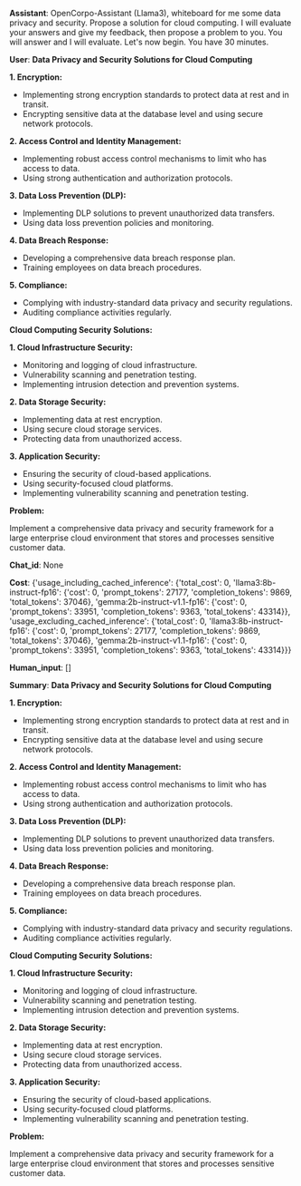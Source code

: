 **Assistant**: OpenCorpo-Assistant (Llama3), whiteboard for me some data privacy and security. Propose a solution for cloud computing. I will evaluate your answers and give my feedback, then propose a problem to you. You will answer and I will evaluate. Let's now begin. You have 30 minutes.

**User**: **Data Privacy and Security Solutions for Cloud Computing**

**1. Encryption:**
- Implementing strong encryption standards to protect data at rest and in transit.
- Encrypting sensitive data at the database level and using secure network protocols.


**2. Access Control and Identity Management:**
- Implementing robust access control mechanisms to limit who has access to data.
- Using strong authentication and authorization protocols.


**3. Data Loss Prevention (DLP):**
- Implementing DLP solutions to prevent unauthorized data transfers.
- Using data loss prevention policies and monitoring.


**4. Data Breach Response:**
- Developing a comprehensive data breach response plan.
- Training employees on data breach procedures.


**5. Compliance:**
- Complying with industry-standard data privacy and security regulations.
- Auditing compliance activities regularly.


**Cloud Computing Security Solutions:**

**1. Cloud Infrastructure Security:**
- Monitoring and logging of cloud infrastructure.
- Vulnerability scanning and penetration testing.
- Implementing intrusion detection and prevention systems.


**2. Data Storage Security:**
- Implementing data at rest encryption.
- Using secure cloud storage services.
- Protecting data from unauthorized access.


**3. Application Security:**
- Ensuring the security of cloud-based applications.
- Using security-focused cloud platforms.
- Implementing vulnerability scanning and penetration testing.


**Problem:**

Implement a comprehensive data privacy and security framework for a large enterprise cloud environment that stores and processes sensitive customer data.

**Chat_id**: None

**Cost**: {'usage_including_cached_inference': {'total_cost': 0, 'llama3:8b-instruct-fp16': {'cost': 0, 'prompt_tokens': 27177, 'completion_tokens': 9869, 'total_tokens': 37046}, 'gemma:2b-instruct-v1.1-fp16': {'cost': 0, 'prompt_tokens': 33951, 'completion_tokens': 9363, 'total_tokens': 43314}}, 'usage_excluding_cached_inference': {'total_cost': 0, 'llama3:8b-instruct-fp16': {'cost': 0, 'prompt_tokens': 27177, 'completion_tokens': 9869, 'total_tokens': 37046}, 'gemma:2b-instruct-v1.1-fp16': {'cost': 0, 'prompt_tokens': 33951, 'completion_tokens': 9363, 'total_tokens': 43314}}}

**Human_input**: []

**Summary**: **Data Privacy and Security Solutions for Cloud Computing**

**1. Encryption:**
- Implementing strong encryption standards to protect data at rest and in transit.
- Encrypting sensitive data at the database level and using secure network protocols.


**2. Access Control and Identity Management:**
- Implementing robust access control mechanisms to limit who has access to data.
- Using strong authentication and authorization protocols.


**3. Data Loss Prevention (DLP):**
- Implementing DLP solutions to prevent unauthorized data transfers.
- Using data loss prevention policies and monitoring.


**4. Data Breach Response:**
- Developing a comprehensive data breach response plan.
- Training employees on data breach procedures.


**5. Compliance:**
- Complying with industry-standard data privacy and security regulations.
- Auditing compliance activities regularly.


**Cloud Computing Security Solutions:**

**1. Cloud Infrastructure Security:**
- Monitoring and logging of cloud infrastructure.
- Vulnerability scanning and penetration testing.
- Implementing intrusion detection and prevention systems.


**2. Data Storage Security:**
- Implementing data at rest encryption.
- Using secure cloud storage services.
- Protecting data from unauthorized access.


**3. Application Security:**
- Ensuring the security of cloud-based applications.
- Using security-focused cloud platforms.
- Implementing vulnerability scanning and penetration testing.


**Problem:**

Implement a comprehensive data privacy and security framework for a large enterprise cloud environment that stores and processes sensitive customer data.

